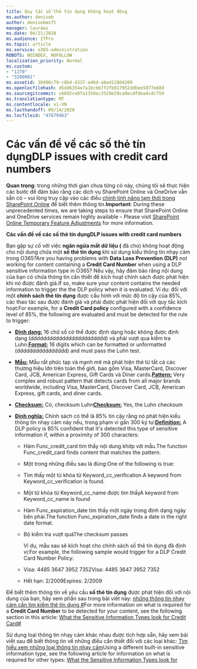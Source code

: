 ```yaml
---
title: Quy tắc số thẻ tín dụng không hoạt động
ms.author: deniseb
author: denisebmsft
manager: laurawi
ms.date: 04/21/2020
ms.audience: ITPro
ms.topic: article
ms.service: o365-administration
ROBOTS: NOINDEX, NOFOLLOW
localization_priority: Normal
ms.custom:
- "1270"
- "3200001"
ms.assetid: 30496c79-c8b4-4337-a46d-abed12864209
ms.openlocfilehash: d5dd6354e7a1bcbb7f2fb917952ddbee5077e88d
ms.sourcegitcommit: c6692ce0fa1358ec3529e59ca0ecdfdea4cdc759
ms.translationtype: MT
ms.contentlocale: vi-VN
ms.lasthandoff: 09/14/2020
ms.locfileid: "47679463"
---
```

# <a name="dlp-issues-with-credit-card-numbers"></a><span data-ttu-id="6edfb-102">Các vấn đề về các số thẻ tín dụng</span><span class="sxs-lookup"><span data-stu-id="6edfb-102">DLP issues with credit card numbers</span></span>

<span data-ttu-id="6edfb-103">**Quan trọng**: trong những thời gian chưa từng có này, chúng tôi sẽ thực hiện các bước để đảm bảo rằng các dịch vụ SharePoint Online và OneDrive vẫn sẵn có – vui lòng truy cập vào các điều [chỉnh tính năng tạm thời trong SharePoint Online](https://aka.ms/ODSPAdjustments) để biết thêm thông tin.</span><span class="sxs-lookup"><span data-stu-id="6edfb-103">**Important**: During these unprecedented times, we are taking steps to ensure that SharePoint Online and OneDrive services remain highly available – Please visit [SharePoint Online Temporary Feature Adjustments](https://aka.ms/ODSPAdjustments) for more information.</span></span>

<span data-ttu-id="6edfb-104">**Các vấn đề về các số thẻ tín dụng**</span><span class="sxs-lookup"><span data-stu-id="6edfb-104">**DLP issues with credit card numbers**</span></span>

<span data-ttu-id="6edfb-105">Bạn gặp sự cố với việc **ngăn ngừa mất dữ liệu (** đã cho) không hoạt động cho nội dung chứa một **số thẻ tín dụng** khi sử dụng kiểu thông tin nhạy cảm trong O365?</span><span class="sxs-lookup"><span data-stu-id="6edfb-105">Are you having problems with **Data Loss Prevention (DLP)** not working for content containing a **Credit Card Number** when using a DLP sensitive information type in O365?</span></span> <span data-ttu-id="6edfb-106">Nếu vậy, hãy đảm bảo rằng nội dung của bạn có chứa thông tin cần thiết để kích hoạt chính sách được phát hiện khi nó được đánh giá.</span><span class="sxs-lookup"><span data-stu-id="6edfb-106">If so, make sure your content contains the needed information to trigger the the DLP policy when it is evaluated.</span></span> <span data-ttu-id="6edfb-107">Ví dụ: đối với một **chính sách thẻ tín dụng** được cấu hình với mức độ tin cậy của 85%, các thao tác sau được đánh giá và phải được phát hiện đối với quy tắc kích hoạt:</span><span class="sxs-lookup"><span data-stu-id="6edfb-107">For example, for a **Credit Card policy** configured with a confidence level of 85%, the following are evaluated and must be detected for the rule to trigger:</span></span>
  
- <span data-ttu-id="6edfb-108">**[Định dạng:](https://docs.microsoft.com/microsoft-365/compliance/sensitive-information-type-entity-definitions#format-19)** 16 chữ số có thể được định dạng hoặc không được định dạng (dddddddddddddddddddddddd) và phải vượt qua kiểm tra Luhn.</span><span class="sxs-lookup"><span data-stu-id="6edfb-108">**[Format:](https://docs.microsoft.com/microsoft-365/compliance/sensitive-information-type-entity-definitions#format-19)** 16 digits which can be formatted or unformatted (dddddddddddddddd) and must pass the Luhn test.</span></span>

- <span data-ttu-id="6edfb-109">**[Mẫu:](https://docs.microsoft.com/microsoft-365/compliance/sensitive-information-type-entity-definitions#pattern-19)** Mẫu rất phức tạp và mạnh mẽ mà phát hiện thẻ từ tất cả các thương hiệu lớn trên toàn thế giới, bao gồm Visa, MasterCard, Discover Card, JCB, American Express, Gift Cards và Diner cards.</span><span class="sxs-lookup"><span data-stu-id="6edfb-109">**[Pattern:](https://docs.microsoft.com/microsoft-365/compliance/sensitive-information-type-entity-definitions#pattern-19)** Very complex and robust pattern that detects cards from all major brands worldwide, including Visa, MasterCard, Discover Card, JCB, American Express, gift cards, and diner cards.</span></span>

- <span data-ttu-id="6edfb-110">**[Checksum:](https://docs.microsoft.com/microsoft-365/compliance/sensitive-information-type-entity-definitions#checksum-19)** Có, checksum Luhn</span><span class="sxs-lookup"><span data-stu-id="6edfb-110">**[Checksum:](https://docs.microsoft.com/microsoft-365/compliance/sensitive-information-type-entity-definitions#checksum-19)** Yes, the Luhn checksum</span></span>

- <span data-ttu-id="6edfb-111">**[Định nghĩa:](https://docs.microsoft.com/microsoft-365/compliance/sensitive-information-type-entity-definitions#definition-19)** Chính sách có thể là 85% tin cậy rằng nó phát hiện kiểu thông tin nhạy cảm này nếu, trong phạm vi gần 300 ký tự:</span><span class="sxs-lookup"><span data-stu-id="6edfb-111">**[Definition:](https://docs.microsoft.com/microsoft-365/compliance/sensitive-information-type-entity-definitions#definition-19)** A DLP policy is 85% confident that it's detected this type of sensitive information if, within a proximity of 300 characters:</span></span>

  - <span data-ttu-id="6edfb-112">Hàm Func_credit_card tìm thấy nội dung khớp với mẫu.</span><span class="sxs-lookup"><span data-stu-id="6edfb-112">The function Func_credit_card finds content that matches the pattern.</span></span>

  - <span data-ttu-id="6edfb-113">Một trong những điều sau là đúng:</span><span class="sxs-lookup"><span data-stu-id="6edfb-113">One of the following is true:</span></span>

  - <span data-ttu-id="6edfb-114">Tìm thấy một từ khóa từ Keyword_cc_verification.</span><span class="sxs-lookup"><span data-stu-id="6edfb-114">A keyword from Keyword_cc_verification is found.</span></span>

  - <span data-ttu-id="6edfb-115">Một từ khóa từ Keyword_cc_name được tìm thấy</span><span class="sxs-lookup"><span data-stu-id="6edfb-115">A keyword from Keyword_cc_name is found</span></span>

  - <span data-ttu-id="6edfb-116">Hàm Func_expiration_date tìm thấy một ngày trong định dạng ngày bên phải.</span><span class="sxs-lookup"><span data-stu-id="6edfb-116">The function Func_expiration_date finds a date in the right date format.</span></span>

  - <span data-ttu-id="6edfb-117">Bộ kiểm tra vượt quá</span><span class="sxs-lookup"><span data-stu-id="6edfb-117">The checksum passes</span></span>

    <span data-ttu-id="6edfb-118">Ví dụ, mẫu sau sẽ kích hoạt cho chính sách số thẻ tín dụng đã định vị:</span><span class="sxs-lookup"><span data-stu-id="6edfb-118">For example, the following sample would trigger for a DLP Credit Card Number Policy:</span></span>

  - <span data-ttu-id="6edfb-119">Visa: 4485 3647 3952 7352</span><span class="sxs-lookup"><span data-stu-id="6edfb-119">Visa: 4485 3647 3952 7352</span></span>
  
  - <span data-ttu-id="6edfb-120">Hết hạn: 2/2009</span><span class="sxs-lookup"><span data-stu-id="6edfb-120">Expires: 2/2009</span></span>

<span data-ttu-id="6edfb-121">Để biết thêm thông tin về yêu cầu **số thẻ tín dụng** được phát hiện đối với nội dung của bạn, hãy xem phần sau trong bài viết này: [những thông tin nhạy cảm cần tìm kiếm thẻ tín dụng #](https://docs.microsoft.com/microsoft-365/compliance/sensitive-information-type-entity-definitions#credit-card-number)</span><span class="sxs-lookup"><span data-stu-id="6edfb-121">For more information on what is required for a **Credit Card Number** to be detected for your content, see the following section in this article: [What the Sensitive Information Types look for Credit Card#](https://docs.microsoft.com/microsoft-365/compliance/sensitive-information-type-entity-definitions#credit-card-number)</span></span>
  
<span data-ttu-id="6edfb-122">Sử dụng loại thông tin nhạy cảm khác nhau được tích hợp sẵn, hãy xem bài viết sau để biết thông tin về những điều cần thiết đối với các loại khác: [Tìm hiểu xem những loại thông tin nhạy cảm](https://docs.microsoft.com/microsoft-365/compliance/sensitive-information-type-entity-definitions)</span><span class="sxs-lookup"><span data-stu-id="6edfb-122">Using a different built-in sensitive information type, see the following article for information on what is required for other types: [What the Sensitive Information Types look for](https://docs.microsoft.com/microsoft-365/compliance/sensitive-information-type-entity-definitions)</span></span>
  